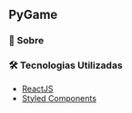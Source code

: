 ## PyGame

### :pushpin: Sobre

### :hammer_and_wrench: Tecnologias Utilizadas

- [ReactJS]()
- [Styled Components]()